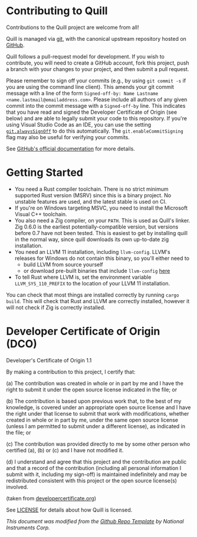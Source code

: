 # Contributing to Quill

Contributions to the Quill project are welcome from all!

Quill is managed via [git](https://git-scm.com), with the canonical upstream
repository hosted on [GitHub](https://github.com/quill-lang/quill).

Quill follows a pull-request model for development.  If you wish to
contribute, you will need to create a GitHub account, fork this project, push a
branch with your changes to your project, and then submit a pull request.

Please remember to sign off your commits (e.g., by using `git commit -s` if you
are using the command line client). This amends your git commit message with a line
of the form `Signed-off-by: Name Lastname <name.lastmail@emailaddress.com>`.
Please include all authors of any given commit into the commit message with a
`Signed-off-by` line. This indicates that you have read and signed the Developer
Certificate of Origin (see below) and are able to legally submit your code to
this repository.
If you're using Visual Studio Code as an IDE, you can use the setting
[`git.alwaysSignOff`](https://github.com/microsoft/vscode/issues/83096) to do
this automatically. The `git.enableCommitSigning` flag may also be useful for
verifying your commits.

See [GitHub's official documentation](https://help.github.com/articles/using-pull-requests/) for more details.

# Getting Started

- You need a Rust compiler toolchain. There is no strict minimum supported Rust version (MSRV) since this is a binary project. No unstable features are used, and the latest stable is used on CI.
- If you're on Windows targeting MSVC, you need to install the Microsoft Visual C++ toolchain.
- You also need a Zig compiler, on your `PATH`. This is used as Quill's linker. Zig 0.6.0 is the earliest potentially-compatible version, but versions before 0.7 have not been tested. This is easiest to get by installing quill in the normal way, since quill downloads its own up-to-date zig installation.
- You need an LLVM 11 installation, including `llvm-config`. LLVM's releases for Windows do not contain this binary, so you'll either need to
    - build LLVM from source yourself
    - or download pre-built binaries that include `llvm-config` [here](https://github.com/thirdsgames/llvm-binaries-win)
- To tell Rust where LLVM is, set the environment variable `LLVM_SYS_110_PREFIX` to the location of your LLVM 11 installation.

You can check that most things are installed correctly by running `cargo build`. This will check that Rust and LLVM are correctly installed, however it will not check if Zig is correctly installed.

# Developer Certificate of Origin (DCO)

   Developer's Certificate of Origin 1.1

   By making a contribution to this project, I certify that:

   (a) The contribution was created in whole or in part by me and I
       have the right to submit it under the open source license
       indicated in the file; or

   (b) The contribution is based upon previous work that, to the best
       of my knowledge, is covered under an appropriate open source
       license and I have the right under that license to submit that
       work with modifications, whether created in whole or in part
       by me, under the same open source license (unless I am
       permitted to submit under a different license), as indicated
       in the file; or

   (c) The contribution was provided directly to me by some other
       person who certified (a), (b) or (c) and I have not modified
       it.

   (d) I understand and agree that this project and the contribution
       are public and that a record of the contribution (including all
       personal information I submit with it, including my sign-off) is
       maintained indefinitely and may be redistributed consistent with
       this project or the open source license(s) involved.

(taken from [developercertificate.org](https://developercertificate.org/))

See [LICENSE](https://github.com/quill-lang/quill/blob/main/LICENSE)
for details about how Quill is licensed.

*This document was modified from the [Github Repo Template](https://github.com/ni/Github-Repo-Template) by National Instruments Corp.*
